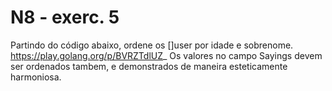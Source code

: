 # N8 - exerc. 5

Partindo do código abaixo, ordene os []user por idade e sobrenome.
https://play.golang.org/p/BVRZTdlUZ_
Os valores no campo Sayings devem ser ordenados tambem, e demonstrados de maneira esteticamente harmoniosa.

